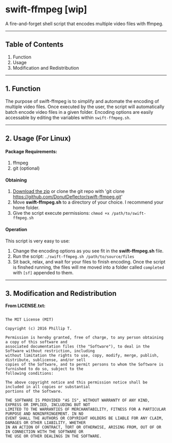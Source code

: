 # swift-ffmpeg [wip]
A fire-and-forget shell script that encodes multiple video files with ffmpeg.

___

## Table of Contents
1. Function
2. Usage
3. Modification and Redistribution

___

## 1. Function

The purpose of swift-ffmpeg is to simplify and automate the encoding of multiple 
video files. Once executed by the user, the script will automatically batch encode
video files in a given folder. Encoding options are easily accessable by editing 
the variables within `swift-ffmpeg.sh`.

___

## 2. Usage (For Linux)

#### Package Requirements:
  1. ffmpeg
  2. git (optional)

#### Obtaining 
  1. [Download the zip](https://github.com/DonutDeflector/swift-ffmpeg/archive/master.zip) 
  or clone the git repo with 'git clone https://github.com/DonutDeflector/swift-ffmpeg.git'
  2. Move **swift-ffmpeg.sh** to a directory of your choice. I recommend your home folder.
  3. Give the script execute permissions: `chmod +x /path/to/swift-ffmpeg.sh`

#### Operation
This script is very easy to use:
  1. Change the encoding options as you see fit in the **swift-ffmpeg.sh** file.
  2. Run the script: `./swift-ffmpeg.sh /path/to/source/files`
  3. Sit back, relax, and wait for your files to finish encoding. Once the script is finshed
  running, the files will me moved into a folder called `completed` with `[sf]` appended to
  them.

___

## 3. Modification and Redistribution

**From LICENSE.txt:**

```

The MIT License (MIT)

Copyright (c) 2016 Phillip T.

Permission is hereby granted, free of charge, to any person obtaining a copy of this software and
associated documentation files (the "Software"), to deal in the Software without restriction, including
without limitation the rights to use, copy, modify, merge, publish, distribute, sublicense, and/or sell
copies of the Software, and to permit persons to whom the Software is furnished to do so, subject to the
following conditions:

The above copyright notice and this permission notice shall be included in all copies or substantial
portions of the Software.

THE SOFTWARE IS PROVIDED "AS IS", WITHOUT WARRANTY OF ANY KIND, EXPRESS OR IMPLIED, INCLUDING BUT NOT
LIMITED TO THE WARRANTIES OF MERCHANTABILITY, FITNESS FOR A PARTICULAR PURPOSE AND NONINFRINGEMENT. IN NO
EVENT SHALL THE AUTHORS OR COPYRIGHT HOLDERS BE LIABLE FOR ANY CLAIM, DAMAGES OR OTHER LIABILITY, WHETHER
IN AN ACTION OF CONTRACT, TORT OR OTHERWISE, ARISING FROM, OUT OF OR IN CONNECTION WITH THE SOFTWARE OR
THE USE OR OTHER DEALINGS IN THE SOFTWARE.

```



